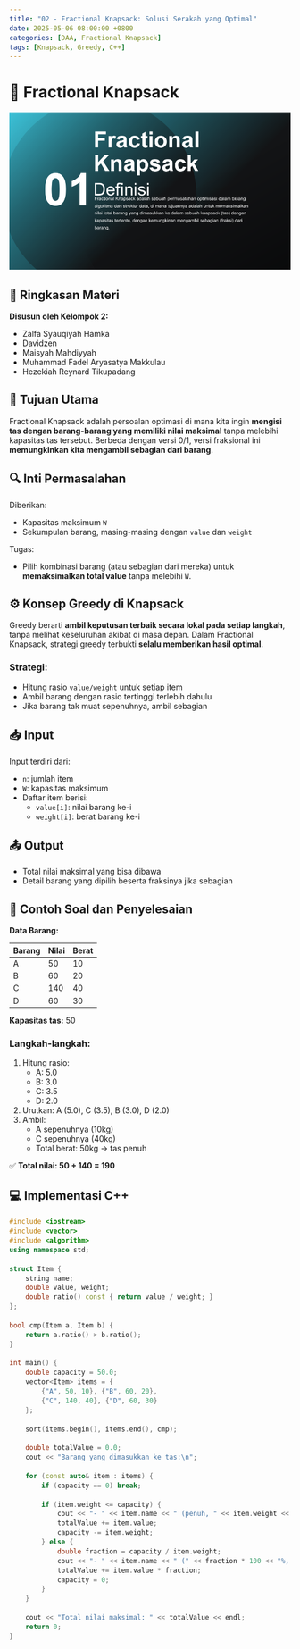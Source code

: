 ```yaml
---
title: "02 - Fractional Knapsack: Solusi Serakah yang Optimal"
date: 2025-05-06 08:00:00 +0800
categories: [DAA, Fractional Knapsack]
tags: [Knapsack, Greedy, C++]
---
```


# 🧭 Fractional Knapsack
![Desktop View](/assets/FK.png)
## 📘 Ringkasan Materi  
**Disusun oleh Kelompok 2:**
- Zalfa Syauqiyah Hamka  
- Davidzen  
- Maisyah Mahdiyyah  
- Muhammad Fadel Aryasatya Makkulau  
- Hezekiah Reynard Tikupadang  

## 🎯 Tujuan Utama  
Fractional Knapsack adalah persoalan optimasi di mana kita ingin **mengisi tas dengan barang-barang yang memiliki nilai maksimal** tanpa melebihi kapasitas tas tersebut. Berbeda dengan versi 0/1, versi fraksional ini **memungkinkan kita mengambil sebagian dari barang**.

## 🔍 Inti Permasalahan  
Diberikan:
- Kapasitas maksimum `W`
- Sekumpulan barang, masing-masing dengan `value` dan `weight`

Tugas:
- Pilih kombinasi barang (atau sebagian dari mereka) untuk **memaksimalkan total value** tanpa melebihi `W`.

## ⚙️ Konsep Greedy di Knapsack  
Greedy berarti **ambil keputusan terbaik secara lokal pada setiap langkah**, tanpa melihat keseluruhan akibat di masa depan. Dalam Fractional Knapsack, strategi greedy terbukti **selalu memberikan hasil optimal**.

### Strategi:
- Hitung rasio `value/weight` untuk setiap item  
- Ambil barang dengan rasio tertinggi terlebih dahulu  
- Jika barang tak muat sepenuhnya, ambil sebagian  

## 📥 Input  
Input terdiri dari:
- `n`: jumlah item  
- `W`: kapasitas maksimum  
- Daftar item berisi:
  - `value[i]`: nilai barang ke-i  
  - `weight[i]`: berat barang ke-i  

## 📤 Output  
- Total nilai maksimal yang bisa dibawa  
- Detail barang yang dipilih beserta fraksinya jika sebagian

## 🧮 Contoh Soal dan Penyelesaian  
**Data Barang:**

| Barang | Nilai | Berat |
| ------ | ----- | ----- |
| A      | 50    | 10    |
| B      | 60    | 20    |
| C      | 140   | 40    |
| D      | 60    | 30    |

**Kapasitas tas:** 50

### Langkah-langkah:
1. Hitung rasio:
   - A: 5.0
   - B: 3.0
   - C: 3.5
   - D: 2.0  
2. Urutkan: A (5.0), C (3.5), B (3.0), D (2.0)  
3. Ambil:
   - A sepenuhnya (10kg)
   - C sepenuhnya (40kg)
   - Total berat: 50kg → tas penuh

✅ **Total nilai: 50 + 140 = 190**

## 💻 Implementasi C++

```cpp
#include <iostream>
#include <vector>
#include <algorithm>
using namespace std;

struct Item {
    string name;
    double value, weight;
    double ratio() const { return value / weight; }
};

bool cmp(Item a, Item b) {
    return a.ratio() > b.ratio();
}

int main() {
    double capacity = 50.0;
    vector<Item> items = {
        {"A", 50, 10}, {"B", 60, 20},
        {"C", 140, 40}, {"D", 60, 30}
    };

    sort(items.begin(), items.end(), cmp);

    double totalValue = 0.0;
    cout << "Barang yang dimasukkan ke tas:\n";

    for (const auto& item : items) {
        if (capacity == 0) break;

        if (item.weight <= capacity) {
            cout << "- " << item.name << " (penuh, " << item.weight << "kg)\n";
            totalValue += item.value;
            capacity -= item.weight;
        } else {
            double fraction = capacity / item.weight;
            cout << "- " << item.name << " (" << fraction * 100 << "%, " << capacity << "kg)\n";
            totalValue += item.value * fraction;
            capacity = 0;
        }
    }

    cout << "Total nilai maksimal: " << totalValue << endl;
    return 0;
}

